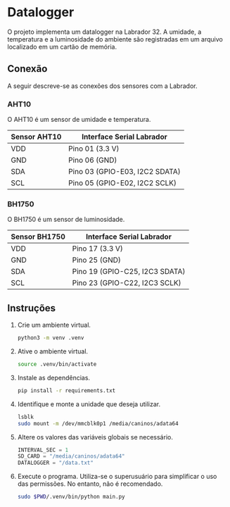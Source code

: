 
# Datalogger

O projeto implementa um datalogger na Labrador 32.
A umidade, a temperatura e a luminosidade do ambiente são registradas em um arquivo localizado em um cartão de memória.

## Conexão

A seguir descreve-se as conexões dos sensores com a Labrador.

### AHT10

O AHT10 é um sensor de umidade e temperatura.

| Sensor AHT10 |   Interface Serial Labrador    |
|--------------|--------------------------------|
|     VDD      |        Pino 01 (3.3 V)         |
|     GND      |         Pino 06 (GND)          |
|     SDA      | Pino 03 (GPIO-E03, I2C2 SDATA) |
|     SCL      | Pino 05 (GPIO-E02, I2C2 SCLK)  |

### BH1750


O BH1750 é um sensor de luminosidade.

| Sensor BH1750 |   Interface Serial Labrador    |
|---------------|--------------------------------|
|      VDD      |        Pino 17 (3.3 V)         |
|      GND      |         Pino 25 (GND)          |
|      SDA      | Pino 19 (GPIO-C25, I2C3 SDATA) |
|      SCL      | Pino 23 (GPIO-C22, I2C3 SCLK)  |

## Instruções

1. Crie um ambiente virtual.

   ```bash
   python3 -m venv .venv
   ```

1. Ative o ambiente virtual.

   ```bash
   source .venv/bin/activate
   ```

1. Instale as dependências.

   ```bash
   pip install -r requirements.txt
   ```

1. Identifique e monte a unidade que deseja utilizar.

   ```bash
   lsblk
   sudo mount -m /dev/mmcblk0p1 /media/caninos/adata64
   ```

1. Altere os valores das variáveis globais se necessário.

   ```python
   INTERVAL_SEC = 1
   SD_CARD = "/media/caninos/adata64"
   DATALOGGER = "/data.txt"
   ```

1. Execute o programa.
   Utiliza-se o superusuário para simplificar o uso das permissões.
   No entanto, não é recomendado.

   ```bash
   sudo $PWD/.venv/bin/python main.py
   ```
